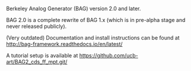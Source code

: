 Berkeley Analog Generator (BAG) version 2.0 and later.

BAG 2.0 is a complete rewrite of BAG 1.x (which is in pre-alpha stage and
never released publicly).

(Very outdated) Documentation and install instructions can be found at <http://bag-framework.readthedocs.io/en/latest/>

A tutorial setup is available at <https://github.com/ucb-art/BAG2_cds_ff_mpt.git/>
